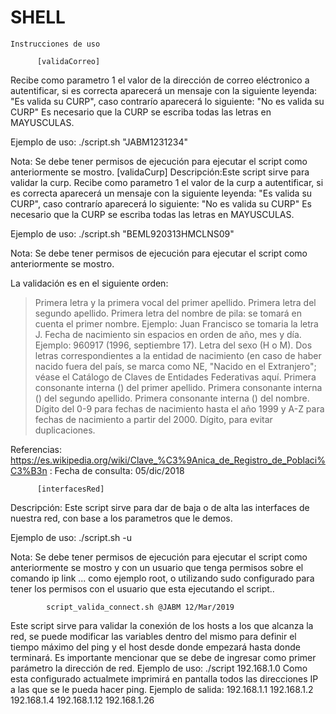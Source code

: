 # SHELL

    Instrucciones de uso
    
          [validaCorreo]
Recibe como parametro 1 el valor de la dirección de correo eléctronico a autentificar, si es correcta aparecerá un mensaje con la siguiente leyenda: "Es valida su CURP", caso contrarío aparecerá lo siguiente: "No es valida su CURP"
Es necesario que la CURP se escriba todas las letras en MAYUSCULAS.

Ejemplo de uso:
	./script.sh "JABM1231234"

Nota: Se debe tener permisos de ejecución para ejecutar el script como anteriormente se mostro.
          [validaCurp]
Descripción:Este script sirve para validar la curp.
Recibe como parametro 1 el valor de la curp a autentificar, si es correcta aparecerá un mensaje con la siguiente leyenda: "Es valida su CURP", caso contrarío aparecerá lo siguiente: "No es valida su CURP"
Es necesario que la CURP se escriba todas las letras en MAYUSCULAS.

Ejemplo de uso:
	./script.sh "BEML920313HMCLNS09"

Nota: Se debe tener permisos de ejecución para ejecutar el script como anteriormente se mostro.

La validación es en el siguiente orden:
> Primera letra y la primera vocal del primer apellido.
> Primera letra del segundo apellido.
> Primera letra del nombre de pila: se tomará en cuenta el primer nombre. Ejemplo: Juan Francisco se tomaria la letra J.
> Fecha de nacimiento sin espacios en orden de año, mes y día. Ejemplo: 960917 (1996, septiembre 17).
> Letra del sexo (H o M).
> Dos letras correspondientes a la entidad de nacimiento (en caso de haber nacido fuera del país, se marca como NE, "Nacido en el Extranjero"; véase el Catálogo de Claves de Entidades Federativas aquí.
> Primera consonante interna () del primer apellido.
> Primera consonante interna () del segundo apellido.
> Primera consonante interna () del nombre.
> Dígito del 0-9 para fechas de nacimiento hasta el año 1999 y A-Z para fechas de nacimiento a partir del 2000.
> Dígito, para evitar duplicaciones.

Referencias:
https://es.wikipedia.org/wiki/Clave_%C3%9Anica_de_Registro_de_Poblaci%C3%B3n : Fecha de consulta: 05/dic/2018

          [interfacesRed]
Descripción: Este script sirve para dar de baja o de alta las interfaces de nuestra red, con base a los parametros que le demos.

Ejemplo de uso:
	./script.sh -u

Nota: Se debe tener permisos de ejecución para ejecutar el script como anteriormente se mostro y con un usuario que tenga permisos sobre el comando ip link ... como ejemplo root, o utilizando sudo configurado para tener los permisos con el usuario que esta ejecutando el script..

			script_valida_connect.sh @JABM 12/Mar/2019
Este script sirve para validar la conexión de los hosts a los que alcanza la red, se puede modificar las variables dentro del mismo para definir el tiempo máximo del ping y el host desde donde empezará hasta donde terminará.
Es importante mencionar que se debe de ingresar como primer parámetro la dirección de red.
Ejemplo de uso:
	./script 192.168.1.0
Como esta configurado actualmete imprimirá en pantalla todos las direcciones IP a las que se le pueda hacer ping.
Ejemplo de salida:
	192.168.1.1
	192.168.1.2
	192.168.1.4
	192.168.1.12
	192.168.1.26

